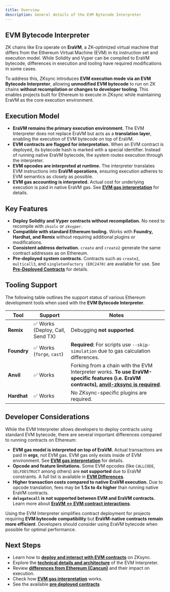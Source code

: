 ```yaml
---
title: Overview
description: General details of the EVM Bytecode Interpreter
---
```

## EVM Bytecode Interpreter

ZK chains like Era operate on **EraVM**, a ZK-optimized virtual machine that differs from the Ethereum Virtual Machine (EVM)
in its instruction set and execution model. While Solidity and Vyper can be compiled to EraVM bytecode, differences in
execution and tooling have required modifications in some cases.

To address this, ZKsync introduces **EVM execution mode via an EVM Bytecode Interpreter**, allowing **unmodified EVM bytecode** to run
on ZK chains **without recompilation or changes to developer tooling**. This enables projects built for Ethereum to execute in
ZKsync while maintaining EraVM as the core execution environment.

## Execution Model

- **EraVM remains the primary execution environment.** The EVM Interpreter does not replace EraVM but acts as a **translation layer**,
  enabling the execution of EVM bytecode on top of EraVM.
- **EVM contracts are flagged for interpretation.** When an EVM contract is deployed, its bytecode hash is marked with a special identifier.
  Instead of running native EraVM bytecode, the system routes execution through the interpreter.
- **EVM opcodes are interpreted at runtime.** The interpreter translates EVM instructions into **EraVM operations**, ensuring execution
  adheres to EVM semantics as closely as possible.
- **EVM gas accounting is interpreted.** Actual cost for underlying execution is paid in native EraVM gas.
  See **[EVM gas interpretation](./evm-gas-interpretation)** for details.

## Key Features

- **Deploy Solidity and Vyper contracts without recompilation.** No need to recompile with `zksolc` or `zkvyper`.
- **Compatible with standard Ethereum tooling.** Works with **Foundry, Hardhat, and Remix** without requiring additional plugins or modifications.
- **Consistent address derivation.** `create` and `create2` generate the same contract addresses as on Ethereum.
- **Pre-deployed system contracts.** Contracts such as `create2`, `multicall3`, and `singletonFactory (ERC2470)` are available
  for use. See **[Pre-Deployed Contracts](./pre-deployed-contracts)** for details.

## Tooling Support

The following table outlines the support status of various Ethereum development tools when used with the **EVM Bytecode Interpreter**.

| **Tool** | **Support** | **Notes** |
|----------|------------|-----------|
| **Remix** | ✅ Works (Deploy, Call, Send TX) | Debugging **not supported**. |
| **Foundry** | ✅ Works (`forge`, `cast`) | **Required:** For scripts use `--skip-simulation` due to gas calculation differences. |
| **Anvil** | ✅ Works | Forking from a chain with the EVM Interpreter works. **To use EraVM-specific features (i.e. EraVM contracts), [anvil-zksync is required](../../../zksync-era/tooling/local-setup/anvil-zksync-node)**. |
| **Hardhat** | ✅ Works | No ZKsync-specific plugins are required. |

## Developer Considerations

While the EVM Interpreter allows developers to deploy contracts using standard EVM bytecode, there are several important differences
compared to running contracts on Ethereum:

- **EVM gas model is interpreted on top of EraVM.** Actual transactions are paid in **ergs**, not EVM gas. EVM gas only exists inside of EVM environment.
  See **[EVM gas interpretation](./evm-gas-interpretation)** for details.
- **Opcode and feature limitations.** Some EVM opcodes (like `CALLCODE`, `SELFDESTRUCT` among others) are **not supported** due to
  EraVM constraints. A full list is available in **[EVM Differences](./evm-differences)**.
- **Higher transaction costs compared to native EraVM execution.** Due to opcode translation, fees may be **1.5x to 4x higher**
  than running native EraVM contracts.
- **`delegatecall` is not supported between EVM and EraVM contracts.** Learn more about **[EraVM ↔ EVM contract interactions](./era-evm-interactions)**.

Using the EVM Interpreter simplifies contract deployment for projects requiring **EVM bytecode compatibility**
but **EraVM-native contracts remain more efficient**.
Developers should consider using EraVM bytecode when possible for optimal performance.

## Next Steps

- Learn how to **[deploy and interact with EVM contracts](./deployment-execution)** on ZKsync.
- Explore the **[technical details and architecture](./technical-details)** of the EVM Interpreter.
- Review **[differences from Ethereum (Cancun)](./evm-differences)** and their impact on execution.
- Check how **[EVM gas interpretation](./evm-gas-interpretation)** works.
- See the available **[pre deployed contracts](./pre-deployed-contracts)**
